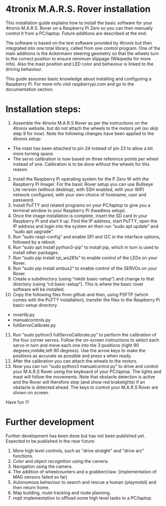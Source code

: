 # 4tronix M.A.R.S. Rover installation

This installation guide explains how to install the basic software for your 4tronix M.A.R.S. Rover on a Raspberry Pi Zero so you can then manually control it from a PC/laptop. Future additions are described at the end.

The software is based on the test software provided by 4tronix but then integrated into one total library, called from one control program. One of the main additions is the Ackermann steering geometry so that the wheels turn to the correct position to ensure minimum slippage (Wikipedia for more info). Also the mast position and LED color and behaviour is linked to the driving behaviour.

This guide assumes basic knowledge about installing and configuring a Raspberry Pi. For more info visit raspberrypi.com and go to the documentation section.

# Installation steps:

1)	Assemble the 4tronix M.A.R.S Rover as per the instructions on the 4tronix website, but do not attach the wheels to the motors yet (so skip step 9 for now). 
Note the following changes have been applied to the 4tronix setup:
*	The mast has been attached to pin 24 instead of pin 23 to allow a bit more turning space.
*	The servo calibration is now based on three reference points per wheel instead of one. Calibration is to be done without the wheels for this reason.
2)	Install the Raspberry Pi operating system for the P Zero W with the Raspberry Pi Imager. For the basic Rover setup you can use Bullseye Lite version (without desktop), with SSH enabled, with your WIFI network configured, with your own choice of hostname, user and password.
3)	Install PuTTY and related programs on your PC/laptop to give you a terminal window to your Raspberry Pi (headless setup).
4)	Once the image installation is complete, insert the SD card in your Raspberry Pi and start it up. Find the IP address, start PuTTY, open the IP address and login into the system en then run “sudo apt update” and “sudo apt upgrade”. 
5)	Run “sudo raspi-config” and enable SPI and I2C in the interface options, followed by a reboot.
6)	Run “sudo apt install python3-pip” to install pip, which in turn is used to install other packages.
7)	Run “sudo pip install rpi_ws281x” to enable control of the LEDs on your Rover.
8)	Run “sudo pip install smbus2” to enable control of the SERVOs on your Rover.
9)	Create a subdirectory (using “mkdir basic-setup”) and change to that directory (using “cd basic-setup”). This is where the basic rover software will be installed.
10)	Copy the following files from  github and then, using PSFTP (which comes with the PuTTY installation), transfer the files to the Raspberry Pi basic-setup directory.
*	roverlib.py
*	manualcontrols.py
*	fullServoCalibrate.py
11)	Run “sudo python3 fullServoCalibrate.py” to perform the calibration of the four corner servos. Follow the on-screen instructions to select each servo in turn and move each one into the 3 positions (right 90 degrees,middle,left 90 degrees). Use the arrow keys to make the positions as accurate as possible and press s when ready.
12)	After the calibration you can attach the wheels to the motors.
13)	Now you can run “sudo python3 manualcontrol.py” to drive and control your M.A.R.S Rover using the keyboard of your PC/laptop. The lights and mast will follow the movements. Note that obstacle detection is active and the Rover will therefore stop (and show red brakelights) if an obstacle is detected ahead. The keys to control your M.A.R.S Rover are shown on screen.

Have fun !!!   

# Further development

Further development has been done but has not been published yet. 
Expected to be published in the near future:
1) More high level controls, such as "drive straight" and "drive arc" functions.
2) Color and object recognition using the camera.
3) Navigation using the camera.
4) The addition of wheelcounters and a grabber/claw. (implementation of MAG sensors failed so far)
5) Autonomous behaviour to search and rescue a human (playmobil) and then return home.
6) Map building, route tracking and route planning.
7) mqtt implementation to offload some high level tasks to a PC/laptop.
